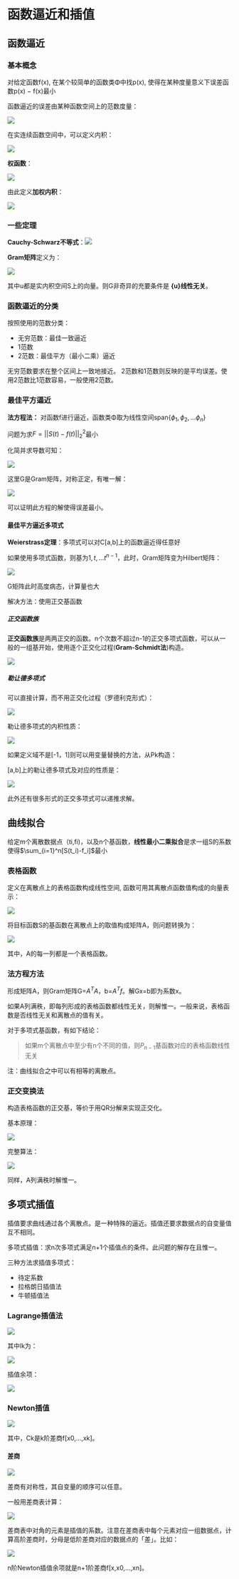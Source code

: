 # 函数逼近和插值

## 函数逼近

### 基本概念

对给定函数f(x), 在某个较简单的函数类Φ中找p(x), 使得在某种度量意义下误差函数p(x) − f(x)最小

函数逼近的误差由某种函数空间上的范数度量：

![](_v_images/20200429111722675_1394446855.png)

在实连续函数空间中，可以定义内积：

![](_v_images/20200429111844981_616706137.png)

**权函数**：

![](_v_images/20200429113313455_429905608.png)

由此定义**加权内积**：

![](_v_images/20200429113407315_839122807.png)

### 一些定理

**Cauchy-Schwarz不等式**：![](_v_images/20200429112043309_603624413.png)

**Gram矩阵**定义为：

![](_v_images/20200429112224826_495917427.png)

其中u都是实内积空间S上的向量。则G非奇异的充要条件是 **{u}线性无关**。

### 函数逼近的分类

按照使用的范数分类：
- 无穷范数：最佳一致逼近
- 1范数
- 2范数：最佳平方（最小二乘）逼近

无穷范数要求在整个区间上一致地接近。 2范数和1范数则反映的是平均误差。使用2范数比1范数容易，一般使用2范数。

### 最佳平方逼近

**法方程法：**
对函数f进行逼近，函数类Φ取为线性空间span{$\phi_1,\phi_2,...\phi_n$}

问题为求$F=||S(t)-f(t)||_2^2$最小

化简并求导数可知：

![](_v_images/20200429114142979_1607950630.png)

这里G是Gram矩阵，对称正定，有唯一解：

![](_v_images/20200429114552965_883407209.png)

可以证明此方程的解使得误差最小。

#### 最佳平方逼近多项式

**Weierstrass定理**：多项式可以对C[a,b]上的函数逼近得任意好

如果使用多项式函数，则基为$1,t,...t^{n-1}$，此时，Gram矩阵变为Hilbert矩阵：

![](_v_images/20200429115713168_366607160.png)

G矩阵此时高度病态，计算量也大

解决方法：使用正交基函数

##### 正交函数族

**正交函数族**是两两正交的函数。n个次数不超过n-1的正交多项式函数，可以从一般的一组基开始，使用逐个正交化过程(**Gram-Schmidt法**)构造。

![](_v_images/20200429120027895_1228969080.png)

##### 勒让德多项式

可以直接计算，而不用正交化过程（罗德利克形式）：

![](_v_images/20200429120504395_1478195952.png)

勒让德多项式的内积性质：

![](_v_images/20200511132234525_149403578.png)

如果定义域不是[-1，1]则可以用变量替换的方法，从Pk构造：

[a,b]上的勒让德多项式及对应的性质是：

![](_v_images/20200511132331549_610027012.png)

此外还有很多形式的正交多项式可以递推求解。

## 曲线拟合

给定m个离散数据点（ti,fi)，以及n个基函数，**线性最小二乘拟合**是求一组S的系数使得$\sum_{i=1}^n[S(t_i)-f_i]$最小

### 表格函数

定义在离散点上的表格函数构成线性空间, 函数可用其离散点函数值构成的向量表示：

![](_v_images/20200511131608135_574146112.png)

将目标函数S的基函数在离散点上的取值构成矩阵A，则问题转换为：

![](_v_images/20200511131745154_1330507817.png)

其中，A的每一列都是一个表格函数。

### 法方程方法

形成矩阵A，则Gram矩阵G=$A^TA$，b=$A^Tf$。解Gx=b即为系数x。

如果A列满秩，即每列形成的表格函数都线性无关，则解惟一。一般来说，表格函数是否线性无关和离散点的值有关。

对于多项式基函数，有如下结论：

> 如果m个离散点中至少有n个不同的值，则$P_{n-1}$基函数对应的表格函数线性无关

注：曲线拟合之中可以有相等的离散点。

### 正交变换法

构造表格函数的正交基，等价于用QR分解来实现正交化。

基本原理：

![](_v_images/20200511152033187_318128588.png)

完整算法：

![](_v_images/20200511152645065_1876995298.png)

同样，A列满秩时解惟一。

## 多项式插值

插值要求曲线通过各个离散点。是一种特殊的逼近。插值还要求数据点的自变量值互不相同。

多项式插值：求n次多项式满足n+1个插值点的条件。此问题的解存在且惟一。

三种方法求插值多项式：
- 待定系数
- 拉格朗日插值法
- 牛顿插值法

### Lagrange插值法

![](_v_images/20200511153526999_2104962828.png)

其中lk为：

![](_v_images/20200511153540986_471912583.png)

插值余项：

![](_v_images/20200511153705724_1333250264.png)

### Newton插值

![](_v_images/20200511154416602_1533560248.png)

其中，Ck是k阶差商f[x0,...,xk]。

#### 差商

![](_v_images/20200511154505322_577935471.png)

差商有对称性，其自变量的顺序可以任意。

一般用差商表计算：

![](_v_images/20200511154603057_1710546111.png)

差商表中对角的元素是插值的系数。注意在差商表中每个元素对应一组数据点，计算高阶差商时，分母是低阶差商对应的数据点的「差」。比如：

![](_v_images/20200511154833942_1172580578.png)

n阶Newton插值余项就是n+1阶差商f[x,x0,...,xn]。